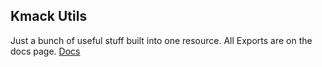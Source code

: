 ## Kmack Utils
Just a bunch of useful stuff built into one resource.
All Exports are on the docs page.
[Docs](https://docs.kmackscripts.xyz)